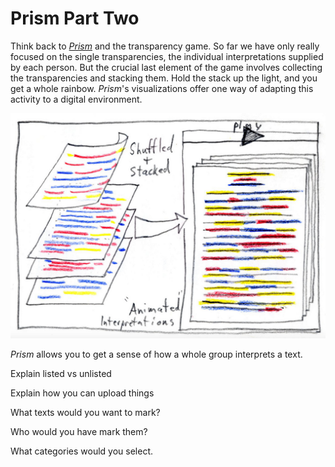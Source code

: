 # Prism Part Two

Think back to *[Prism](prism.scholarslab.org)* and the transparency game. So far we have only really focused on the single transparencies, the individual interpretations supplied by each person. But the crucial last element of the game involves collecting the transparencies and stacking them. Hold the stack up the light, and you get a whole rainbow. *Prism*'s visualizations offer one way of adapting this activity to a digital environment.

![prism transparencies stacked](/assets/prism_future_stacked.png)



*Prism* allows you to get a sense of how a whole group interprets a text.

Explain listed vs unlisted

Explain how you can upload things

What texts would you want to mark?

Who would you have mark them?

What categories would you select.